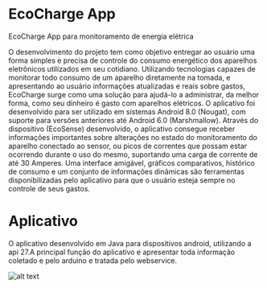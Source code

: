 # EcoCharge App
  EcoCharge App para monitoramento de energia elétrica 

  O desenvolvimento do projeto tem como objetivo entregar ao usuário uma forma simples e precisa de controle do consumo energético dos aparelhos eletrônicos utilizados em seu cotidiano. Utilizando tecnologias capazes de monitorar todo consumo de um aparelho diretamente na tomada, e apresentando ao usuário informações atualizadas e reais sobre gastos, EcoCharge surge como uma solução para ajudá-lo a administrar, da melhor forma, como seu dinheiro é gasto com aparelhos elétricos. O aplicativo foi desenvolvido para ser utilizado em sistemas Android 8.0 (Nougat), com suporte para versões anteriores até Android 6.0 (Marshmallow). Através do dispositivo (EcoSense) desenvolvido, o aplicativo consegue receber informações importantes sobre alterações no estado do monitoramento do aparelho conectado ao sensor, ou picos de correntes que possam estar ocorrendo durante o uso do mesmo, suportando uma carga de corrente de até 30 Amperes. Uma interface amigável, gráficos comparativos, histórico de consumo e um conjunto de informações dinâmicas são ferramentas disponibilizadas pelo aplicativo para que o usuário esteja sempre no controle de seus gastos.

# Aplicativo

  O aplicativo desenvolvido em Java para dispositivos android, utilizando a api 27.A principal função do aplicativo e apresentar toda informação coletado e pelo arduino e tratada pelo webservice.
  
![alt text](https://user-images.githubusercontent.com/30579803/62866513-502b6800-bce7-11e9-96c0-89bfcb0cd08a.png)   
